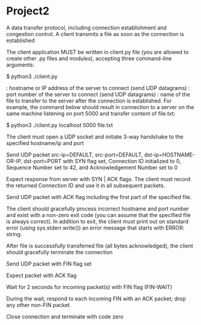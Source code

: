 # Project2

A data transfer protocol, including connection establishment and congestion control. 
A client transmits a file as soon as the connection is established

The client application MUST be written in client.py file (you are allowed to create other .py files and modules), accepting three command-line arguments:

$ python3 ./client.py <HOSTNAME-OR-IP> <PORT> <FILENAME>

<HOSTNAME-OR-IP>: hostname or IP address of the server to connect (send UDP datagrams)
<PORT>: port number of the server to connect (send UDP datagrams)
<FILENAME>: name of the file to transfer to the server after the connection is established.
For example, the command below should result in connection to a server on the same machine listening on port 5000 and transfer content of file.txt:

$ python3 ./client.py localhost 5000 file.txt



The client must open a UDP socket and initiate 3-way handshake to the specified hostname/ip and port

Send UDP packet src-ip=DEFAULT, src-port=DEFAULT, dst-ip=HOSTNAME-OR-IP, dst-port=PORT with SYN flag set, 
Connection ID initialized to 0, Sequence Number set to 42, and Acknowledgement Number set to 0

Expect response from server with SYN | ACK flags. The client must record the returned Connection ID and use it in all subsequent packets.

Send UDP packet with ACK flag including the first part of the specified file.

The client should gracefully process incorrect hostname and port number and exist with a non-zero exit code (you can assume that the specified file is always correct). In addition to exit, the client must print out on standard error (using sys.stderr.write()) an error message that starts with ERROR: string.

After file is successfully transferred file (all bytes acknowledged), the client should gracefully terminate the connection

Send UDP packet with FIN flag set

Expect packet with ACK flag

Wait for 2 seconds for incoming packet(s) with FIN flag (FIN-WAIT)

During the wait, respond to each incoming FIN with an ACK packet; drop any other non-FIN packet.

Close connection and terminate with code zero


